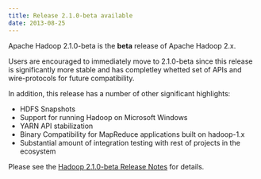 ```yaml
---
title: Release 2.1.0-beta available
date: 2013-08-25
---
```

<!---
  Licensed under the Apache License, Version 2.0 (the "License");
  you may not use this file except in compliance with the License.
  You may obtain a copy of the License at

   https://www.apache.org/licenses/LICENSE-2.0

  Unless required by applicable law or agreed to in writing, software
  distributed under the License is distributed on an "AS IS" BASIS,
  WITHOUT WARRANTIES OR CONDITIONS OF ANY KIND, either express or implied.
  See the License for the specific language governing permissions and
  limitations under the License. See accompanying LICENSE file.
-->

Apache Hadoop 2.1.0-beta is the **beta** release of Apache Hadoop 2.x.

Users are encouraged to immediately move to 2.1.0-beta since this
release is significantly more stable and has completley whetted set of
APIs and wire-protocols for future compatibility.

In addition, this release has a number of other significant highlights:

-   HDFS Snapshots
-   Support for running Hadoop on Microsoft Windows
-   YARN API stabilization
-   Binary Compatibility for MapReduce applications built on hadoop-1.x
-   Substantial amount of integration testing with rest of projects in
the ecosystem

Please see the [Hadoop 2.1.0-beta Release
Notes](https://hadoop.apache.org/docs/r2.1.0-beta/hadoop-project-dist/hadoop-common/releasenotes.html)
for details.

